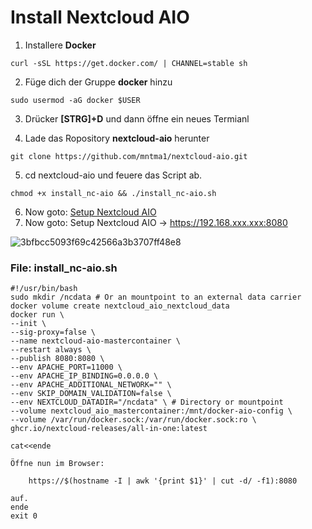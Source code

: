 # Install Nextcloud AIO
 
1. Installere **Docker** 
```
curl -sSL https://get.docker.com/ | CHANNEL=stable sh
```
2. Füge dich der Gruppe **docker** hinzu
 
```
sudo usermod -aG docker $USER
```
3. Drücker **[STRG]+D** und dann öffne ein neues Termianl
 
4. Lade das Ropository **nextcloud-aio** herunter
 
```
git clone https://github.com/mntma1/nextcloud-aio.git
```
 
5. cd nextcloud-aio und feuere das Script ab.
 
```
chmod +x install_nc-aio && ./install_nc-aio.sh
```
 
6. Now goto: [Setup Nextcloud AIO](https://192.168.17.55:8080)
7. Now goto: Setup Nextcloud AIO -> https://192.168.xxx.xxx:8080

![3bfbcc5093f69c42566a3b3707ff48e8](https://github.com/user-attachments/assets/315eae5f-495d-46dd-a9f5-451b5069e270)


 
### File: install_nc-aio.sh
```
#!/usr/bin/bash
sudo mkdir /ncdata # Or an mountpoint to an external data carrier
docker volume create nextcloud_aio_nextcloud_data
docker run \
--init \
--sig-proxy=false \
--name nextcloud-aio-mastercontainer \
--restart always \
--publish 8080:8080 \
--env APACHE_PORT=11000 \
--env APACHE_IP_BINDING=0.0.0.0 \
--env APACHE_ADDITIONAL_NETWORK="" \
--env SKIP_DOMAIN_VALIDATION=false \
--env NEXTCLOUD_DATADIR="/ncdata" \ # Directory or mountpoint
--volume nextcloud_aio_mastercontainer:/mnt/docker-aio-config \
--volume /var/run/docker.sock:/var/run/docker.sock:ro \
ghcr.io/nextcloud-releases/all-in-one:latest

cat<<ende
 
Öffne nun im Browser: 

    https://$(hostname -I | awk '{print $1}' | cut -d/ -f1):8080

auf.
ende
exit 0
```

